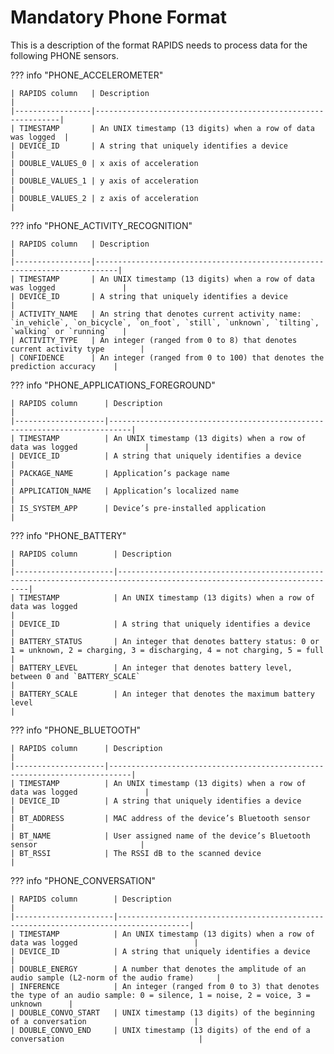 # Mandatory Phone Format

This is a description of the format RAPIDS needs to process data for the following PHONE sensors.

??? info "PHONE_ACCELEROMETER"

    | RAPIDS column   | Description                                                  |
    |-----------------|--------------------------------------------------------------|
    | TIMESTAMP       | An UNIX timestamp (13 digits) when a row of data was logged  |
    | DEVICE_ID       | A string that uniquely identifies a device                   |
    | DOUBLE_VALUES_0 | x axis of acceleration                                       |
    | DOUBLE_VALUES_1 | y axis of acceleration                                       |
    | DOUBLE_VALUES_2 | z axis of acceleration                                       |


??? info "PHONE_ACTIVITY_RECOGNITION"

    | RAPIDS column   | Description                                                               |
    |-----------------|---------------------------------------------------------------------------|
    | TIMESTAMP       | An UNIX timestamp (13 digits) when a row of data was logged               |
    | DEVICE_ID       | A string that uniquely identifies a device                                |
    | ACTIVITY_NAME   | An string that denotes current activity name: `in_vehicle`, `on_bicycle`, `on_foot`, `still`, `unknown`, `tilting`, `walking` or `running`   |
    | ACTIVITY_TYPE   | An integer (ranged from 0 to 8) that denotes current activity type        |
    | CONFIDENCE      | An integer (ranged from 0 to 100) that denotes the prediction accuracy    |


??? info "PHONE_APPLICATIONS_FOREGROUND"

    | RAPIDS column      | Description                                                               |
    |--------------------|---------------------------------------------------------------------------|
    | TIMESTAMP          | An UNIX timestamp (13 digits) when a row of data was logged               |
    | DEVICE_ID          | A string that uniquely identifies a device                                |
    | PACKAGE_NAME       | Application’s package name                                                |
    | APPLICATION_NAME   | Application’s localized name                                              |
    | IS_SYSTEM_APP      | Device’s pre-installed application                                        |


??? info "PHONE_BATTERY"

    | RAPIDS column        | Description                                                                                                            |
    |----------------------|------------------------------------------------------------------------------------------------------------------------|
    | TIMESTAMP            | An UNIX timestamp (13 digits) when a row of data was logged                                                            |
    | DEVICE_ID            | A string that uniquely identifies a device                                                                             |
    | BATTERY_STATUS       | An integer that denotes battery status: 0 or 1 = unknown, 2 = charging, 3 = discharging, 4 = not charging, 5 = full    |
    | BATTERY_LEVEL        | An integer that denotes battery level, between 0 and `BATTERY_SCALE`                                                   |
    | BATTERY_SCALE        | An integer that denotes the maximum battery level                                                                      |


??? info "PHONE_BLUETOOTH"

    | RAPIDS column      | Description                                                               |
    |--------------------|---------------------------------------------------------------------------|
    | TIMESTAMP          | An UNIX timestamp (13 digits) when a row of data was logged               |
    | DEVICE_ID          | A string that uniquely identifies a device                                |
    | BT_ADDRESS         | MAC address of the device’s Bluetooth sensor                              |
    | BT_NAME            | User assigned name of the device’s Bluetooth sensor                       |
    | BT_RSSI            | The RSSI dB to the scanned device                                         |


??? info "PHONE_CONVERSATION"

    | RAPIDS column        | Description                                                                          |
    |----------------------|--------------------------------------------------------------------------------------|
    | TIMESTAMP            | An UNIX timestamp (13 digits) when a row of data was logged                          |
    | DEVICE_ID            | A string that uniquely identifies a device                                           |
    | DOUBLE_ENERGY        | A number that denotes the amplitude of an audio sample (L2-norm of the audio frame)     |
    | INFERENCE            | An integer (ranged from 0 to 3) that denotes the type of an audio sample: 0 = silence, 1 = noise, 2 = voice, 3 = unknown      |
    | DOUBLE_CONVO_START   | UNIX timestamp (13 digits) of the beginning of a conversation                        |
    | DOUBLE_CONVO_END     | UNIX timestamp (13 digits) of the end of a conversation                              |

